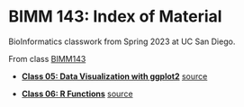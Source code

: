 # BIMM 143: Index of Material
BioInformatics classwork from Spring 2023 at UC San Diego. 

From class [BIMM143](https://bioboot.github.io/bimm143_S23)

- **[Class 05: Data Visualization with ggplot2](https://github.com/rocaqu/BIMM_143/blob/main/Class05/Data%20visualization%20with%20ggplot2.pdf)**  [source](https://github.com/rocaqu/BIMM_143/blob/main/Class05/class05.03.html)

- **[Class 06: R Functions](https://github.com/rocaqu/BIMM_143/blob/main/Class06/class06.pdf)**     [source](https://github.com/rocaqu/BIMM_143/blob/main/Class06/class06.qmd)

